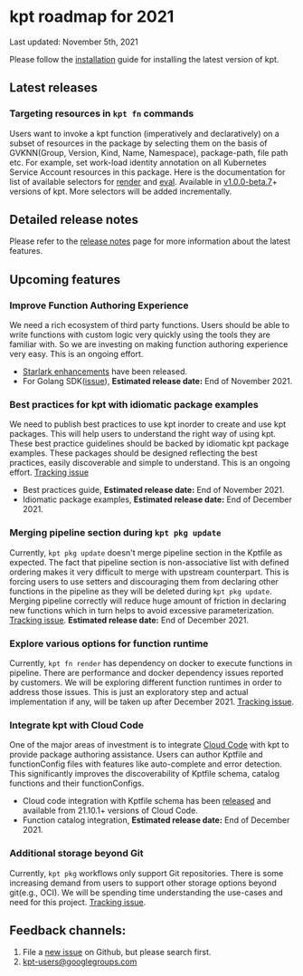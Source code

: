 # kpt roadmap for 2021

Last updated: November 5th, 2021

Please follow the [installation](https://kpt.dev/installation/) guide for installing the latest version of kpt.

## Latest releases

### Targeting resources in `kpt fn` commands

Users want to invoke a kpt function (imperatively and declaratively) on a subset of
resources in the package by selecting them on the basis of GVKNN(Group, Version, Kind, Name, Namespace), package-path,
file path etc. For example, set work-load identity annotation on all Kubernetes
Service Account resources in this package. Here is the documentation for list of
available selectors for [render] and [eval]. Available in [v1.0.0-beta.7]+ versions of kpt.
More selectors will be added incrementally.

## Detailed release notes
Please refer to the [release notes] page for more information about the latest features.

## Upcoming features

### Improve Function Authoring Experience

We need a rich ecosystem of third party functions. Users should be able to write
functions with custom logic very quickly using the tools they are familiar with.
So we are investing on making function authoring experience very easy. This is an
ongoing effort. 
- [Starlark enhancements](https://catalog.kpt.dev/starlark/v0.3/?id=developing-starlark-script)
have been released. 
- For Golang SDK([issue](https://github.com/GoogleContainerTools/kpt/issues/2568)), **Estimated release date:** End of November 2021.

### Best practices for kpt with idiomatic package examples

We need to publish best practices to use kpt inorder to create and use kpt packages.
This will help users to understand the right way of using kpt. These best practice
guidelines should be backed by idiomatic kpt package examples. These packages should
be designed reflecting the best practices, easily discoverable and simple to understand.
This is an ongoing effort. [Tracking issue](https://github.com/GoogleContainerTools/kpt/issues/2541)
- Best practices guide, **Estimated release date:** End of November 2021.
- Idiomatic package examples, **Estimated release date:** End of December 2021.

### Merging pipeline section during `kpt pkg update`

Currently, `kpt pkg update` doesn't merge pipeline section in the Kptfile as expected.
The fact that pipeline section is non-associative list with defined ordering makes it 
very difficult to merge with upstream counterpart. This is forcing users to use setters
and discouraging them from declaring other functions in the pipeline as they will be
deleted during `kpt pkg update`. Merging pipeline correctly will reduce
huge amount of friction in declaring new functions which in turn helps to avoid
excessive parameterization. [Tracking issue](https://github.com/GoogleContainerTools/kpt/issues/2529). 
**Estimated release date:** End of December 2021.

### Explore various options for function runtime

Currently, `kpt fn render` has dependency on docker to execute functions in pipeline.
There are performance and docker dependency issues reported by customers. We will
be exploring different function runtimes in order to address those issues. This is
just an exploratory step and actual implementation if any, will be taken up after December 2021.
[Tracking issue](https://github.com/GoogleContainerTools/kpt/issues/2567).

### Integrate kpt with Cloud Code

One of the major areas of investment is to integrate [Cloud Code](https://cloud.google.com/code) with kpt to provide
package authoring assistance. Users can author Kptfile and functionConfig files with
features like auto-complete and error detection. This significantly improves the
discoverability of Kptfile schema, catalog functions and their functionConfigs.
- Cloud code integration with Kptfile schema has been [released](https://github.com/GoogleCloudPlatform/cloud-code-intellij/blob/main/CHANGELOG.md) and available from 21.10.1+ versions of Cloud Code.
- Function catalog integration, **Estimated release date:** End of December 2021.

### Additional storage beyond Git

Currently, `kpt pkg` workflows only support Git repositories. There is some increasing
demand from users to support other storage options beyond git(e.g., OCI). We will
be spending time understanding the use-cases and need for this project. [Tracking issue](https://github.com/GoogleContainerTools/kpt/issues/2300).

## Feedback channels:
1. File a [new issue] on Github, but please search first. 
1. kpt-users@googlegroups.com

[new issue]: https://github.com/GoogleContainerTools/kpt/issues/new/choose
[declarative function execution]: https://kpt.dev/book/04-using-functions/01-declarative-function-execution
[apply-setters documentation]: https://catalog.kpt.dev/apply-setters/v0.1/ 
[The Kpt Book]: https://kpt.dev/book/
[apply chapter]: https://kpt.dev/book/06-apply/
[cli-utils]: https://github.com/kubernetes-sigs/cli-utils
[function catalog]: https://catalog.kpt.dev/
[kpt milestones]: https://github.com/GoogleContainerTools/kpt/milestones
[migration guide]: https://kpt.dev/installation/migration
[render]: https://kpt.dev/book/04-using-functions/01-declarative-function-execution?id=specifying-selectors
[eval]: https://kpt.dev/book/04-using-functions/02-imperative-function-execution?id=specifying-selectors
[v1.0.0-beta.7]: https://github.com/GoogleContainerTools/kpt/releases/tag/v1.0.0-beta.7
[release notes]: https://github.com/GoogleContainerTools/kpt/releases